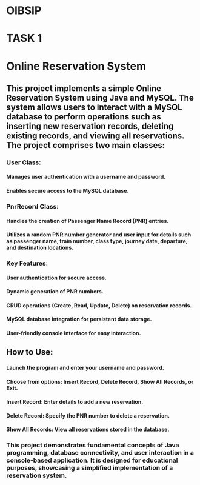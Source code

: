 # OIBSIP
# TASK 1
# Online Reservation System

## This project implements a simple Online Reservation System using Java and MySQL. The system allows users to interact with a MySQL database to perform operations such as inserting new reservation records, deleting existing records, and viewing all reservations. The project comprises two main classes:

### User Class:
#### Manages user authentication with a username and password.
#### Enables secure access to the MySQL database.

### PnrRecord Class:
#### Handles the creation of Passenger Name Record (PNR) entries.
#### Utilizes a random PNR number generator and user input for details such as passenger name, train number, class type, journey date, departure, and destination locations.

### Key Features:
#### User authentication for secure access.
#### Dynamic generation of PNR numbers.
#### CRUD operations (Create, Read, Update, Delete) on reservation records.
#### MySQL database integration for persistent data storage.
#### User-friendly console interface for easy interaction.

## How to Use:
#### Launch the program and enter your username and password.
#### Choose from options: Insert Record, Delete Record, Show All Records, or Exit.
#### Insert Record: Enter details to add a new reservation.
#### Delete Record: Specify the PNR number to delete a reservation.
#### Show All Records: View all reservations stored in the database.

### This project demonstrates fundamental concepts of Java programming, database connectivity, and user interaction in a console-based application. It is designed for educational purposes, showcasing a simplified implementation of a reservation system.

